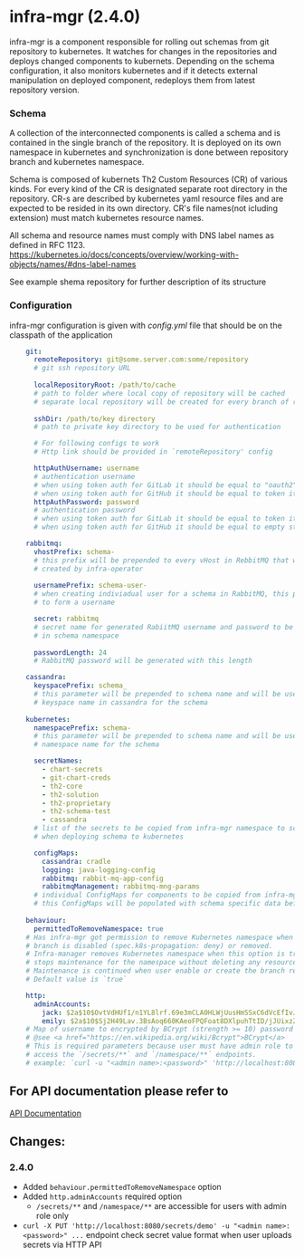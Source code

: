 # infra-mgr (2.4.0)
infra-mgr is a component responsible for rolling out schemas from git repository to kubernetes.
It watches for changes in the repositories and deploys changed components to kubernets.
Depending on the schema configuration, it also monitors kubernetes and if it detects external manipulation on deployed component, redeploys them from latest repository version.

### Schema
A collection of the interconnected components is called a schema and is contained in the single branch of the repository.
It is deployed on its own namespace in kubernetes and synchronization is done between repository branch and kubernetes namespace.

Schema is composed of kubernets Th2 Custom Resources (CR) of various kinds.
For every kind of the CR is designated separate root directory in the repository.
CR-s are described by kubernetes yaml resource files and are expected to be resided in its own directory.
CR's file names(not icluding extension) must match kubernetes resource names.

All schema and resource names must comply with DNS label names as defined in RFC 1123.
https://kubernetes.io/docs/concepts/overview/working-with-objects/names/#dns-label-names


See example shema repository for further description of its structure

### Configuration
infra-mgr configuration is given with *config.yml* file that should be on the classpath of the application

```yaml
    git:
      remoteRepository: git@some.server.com:some/repository
      # git ssh repository URL
      
      localRepositoryRoot: /path/to/cache
      # path to folder where local copy of repository will be cached
      # separate local repository will be created for every branch of remote repository
      
      sshDir: /path/to/key directory
      # path to private key directory to be used for authentication

      # For following configs to work
      # Http link should be provided in `remoteRepository' config

      httpAuthUsername: username
      # authentication username
      # when using token auth for GitLab it should be equal to "oauth2"
      # when using token auth for GitHub it should be equal to token itself
      httpAuthPassword: password
      # authentication password
      # when using token auth for GitLab it should be equal to token itself
      # when using token auth for GitHub it should be equal to empty string

    rabbitmq:
      vhostPrefix: schema-
      # this prefix will be prepended to every vHost in RebbitMQ that will be automatically
      # created by infra-operator
      
      usernamePrefix: schema-user-
      # when creating indiviadual user for a schema in RabbitMQ, this prefix will be prepended to schema name
      # to form a username

      secret: rabbitmq
      # secret name for generated RabiitMQ username and password to be created
      # in schema namespace
      
      passwordLength: 24
      # RabbitMQ password will be generated with this length

    cassandra:
      keyspacePrefix: schema_
      # this parameter will be prepended to schema name and will be used as a 
      # keyspace name in cassandra for the schema
      
    kubernetes:
      namespacePrefix: schema-
      # this parameter will be prepended to schema name and will be used as a 
      # namespace name for the schema

      secretNames:
        - chart-secrets
        - git-chart-creds
        - th2-core
        - th2-solution
        - th2-proprietary
        - th2-schema-test
        - cassandra
      # list of the secrets to be copied from infra-mgr namespace to schema namespace
      # when deploying schema to kubernetes

      configMaps:
        cassandra: cradle
        logging: java-logging-config
        rabbitmq: rabbit-mq-app-config
        rabbitmqManagement: rabbitmq-mng-params
      # individual ConfigMaps for components to be copied from infra-mgr namespace to schema namespace
      # this ConfigMaps will be populated with schema specific data before copying to target namespace
      
    behaviour:
      permittedToRemoveNamespace: true
    # Has infra-mgr got permission to remove Kubernetes namespace when
    # branch is disabled (spec.k8s-propagation: deny) or removed.
    # Infra-manager removes Kubernetes namespace when this option is true otherwise
    # stops maintenance for the namespace without deleting any resources.
    # Maintenance is continued when user enable or create the branch related to namespace: `<prefix><branch name>`
    # Default value is `true`

    http:
      adminAccounts:
        jack: $2a$10$OvtVdHUf1/n1YL8lrf.69e3mCLA0HLWjUusHmSSxC6dVcEfIvJM6a
        emily: $2a$10$Sj2H49Lav.3BsAoq660KAeoFPQFoat8DXlpuhTtID/jJUixzZDRB6
    # Map of username to encrypted by BCrypt (strength >= 10) password pairs.
    # @see <a href="https://en.wikipedia.org/wiki/Bcrypt">BCrypt</a>
    # This is required parameters because user must have admin role to 
    # access the `/secrets/**` and `/namespace/**` endpoints.
    # example: `curl -u "<admin name>:<password>" 'http://localhost:8080/secrets/demo'`
```
##
## For API documentation please refer to
[API Documentation](API.md)

## Changes:

### 2.4.0
+ Added `behaviour.permittedToRemoveNamespace` option
+ Added `http.adminAccounts` required option
  + `/secrets/**` and `/namespace/**` are accessible for users with admin role only 
+ `curl -X PUT 'http://localhost:8080/secrets/demo' -u "<admin name>:<password>" ...` endpoint 
  check secret value format when user uploads secrets via HTTP API